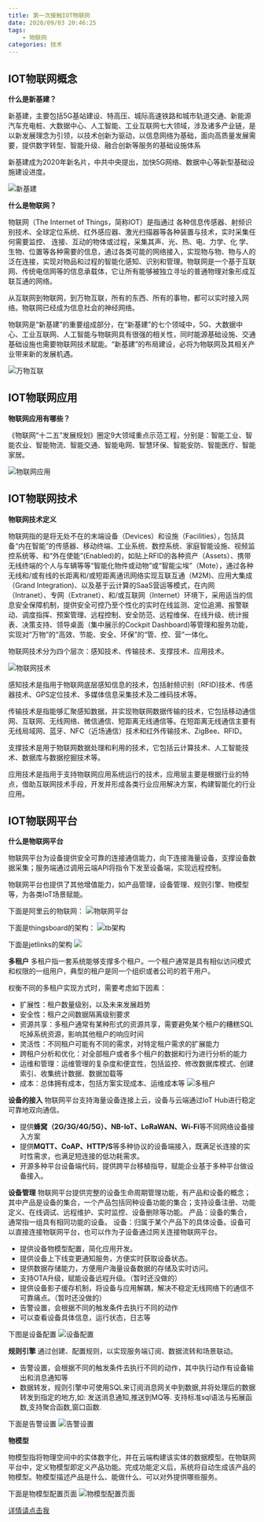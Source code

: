 ```yaml
---
title: 第一次接触IOT物联网
date: 2020/09/03 20:46:25
tags:
    - 物联网
categories: 技术
---
```



## IOT物联网概念

**什么是新基建？**

新基建，主要包括5G基站建设、特高压、城际高速铁路和城市轨道交通、新能源汽车充电桩、大数据中心、人工智能、工业互联网七大领域，涉及诸多产业链，是以新发展理念为引领，以技术创新为驱动，以信息网络为基础，面向高质量发展需要，提供数字转型、智能升级、融合创新等服务的基础设施体系

新基建成为2020年新名片，中共中央提出，加快5G网络、数据中心等新型基础设施建设进度。


![新基建](http://tech.jasonsoso.com/images/202204/QQ截图20200902160547.png "新基建")


**什么是物联网？**

物联网（The Internet of Things，简称IOT）是指通过 各种信息传感器、射频识别技术、全球定位系统、红外感应器、激光扫描器等各种装置与技术，实时采集任何需要监控、 连接、互动的物体或过程，采集其声、光、热、电、力学、化 学、生物、位置等各种需要的信息，通过各类可能的网络接入，实现物与物、物与人的泛在连接，实现对物品和过程的智能化感知、识别和管理。物联网是一个基于互联网、传统电信网等的信息承载体，它让所有能够被独立寻址的普通物理对象形成互联互通的网络。


从互联网到物联网，到万物互联，所有的东西、所有的事物，都可以实时接入网络。物联网已经成为信息社会的神经网络。

物联网是“新基建”的重要组成部分，在“新基建”的七个领域中，5G、大数据中心、工业互联网、人工智能与物联网具有很强的相关性，同时能源基础设施、交通基础设施也需要物联网技术赋能。“新基建”的布局建设，必将为物联网及其相关产业带来新的发展机遇。

![万物互联](http://tech.jasonsoso.com/images/202204/12-1.png "万物互联")



## IOT物联网应用

**物联网应用有哪些？**

《物联网“十二五”发展规划》圈定9大领域重点示范工程，分别是：智能工业、智能农业、智能物流、智能交通、智能电网、智慧环保、智能安防、智能医疗、智能家居。

![物联网应用](http://tech.jasonsoso.com/images/202204/QQ截图20200902162148.png "物联网应用")





## IOT物联网技术

**物联网技术定义**

物联网指的是将无处不在的末端设备（Devices）和设施（Facilities），包括具备“内在智能”的传感器、移动终端、工业系统、数控系统、家庭智能设施、视频监控系统等、和“外在使能”(Enabled)的，如贴上RFID的各种资产（Assets）、携带无线终端的个人与车辆等等“智能化物件或动物”或“智能尘埃”（Mote），通过各种无线和/或有线的长距离和/或短距离通讯网络实现互联互通（M2M)、应用大集成（Grand Integration)、以及基于云计算的SaaS营运等模式，在内网（Intranet）、专网（Extranet）、和/或互联网（Internet）环境下，采用适当的信息安全保障机制，提供安全可控乃至个性化的实时在线监测、定位追溯、报警联动、调度指挥、预案管理、远程控制、安全防范、远程维保、在线升级、统计报表、决策支持、领导桌面（集中展示的Cockpit Dashboard)等管理和服务功能，实现对“万物”的“高效、节能、安全、环保”的“管、控、营”一体化。

物联网技术分为四个层次：感知技术、传输技术、支撑技术、应用技术。

![物联网技术](http://tech.jasonsoso.com/images/202204/QQ截图20200902181528.png "物联网技术")

感知技术是指用于物联网底层感知信息的技术，包括射频识别（RFID)技术、传感器技术、GPS定位技术、多媒体信息采集技术及二维码技术等。

传输技术是指能够汇聚感知数据，并实现物联网数据传输的技术，它包括移动通信网、互联网、无线网络、微信通信、短距离无线通信等。在短距离无线通信主要有无线局域网、蓝牙、NFC（近场通信）技术和红外传输技术、ZigBee、RFID。

支撑技术是用于物联网数据处理和利用的技术，它包括云计算技术、人工智能技术、数据库与数据挖掘技术等。

应用技术是指用于支持物联网应用系统运行的技术，应用层主要是根据行业的特点，借助互联网技术手段，开发并形成各类行业应用解决方案，构建智能化的行业应用。


## IOT物联网平台


**什么是物联网平台**

物联网平台为设备提供安全可靠的连接通信能力，向下连接海量设备，支撑设备数据采集；服务端通过调用云端API将指令下发至设备端，实现远程控制。

物联网平台也提供了其他增值能力，如产品管理，设备管理、规则引擎、物模型等，为各类IoT场景赋能。


下面是阿里云的物联网：
![物联网平台](http://tech.jasonsoso.com/images/202204/p132750.png "物联网平台")


下面是thingsboard的架构：
![tb架构](http://tech.jasonsoso.com/images/202204/QQ截图20200903142938.png "tb架构")


下面是jetlinks的架构
![](http://tech.jasonsoso.com/images/202204/platform.1c4782ae.svg)


**多租户**
多租户指一套系统能够支撑多个租户。一个租户通常是具有相似访问模式和权限的一组用户，典型的租户是同一个组织或者公司的若干用户。

权衡不同的多租户实现方式时，需要考虑如下因素：
- 扩展性：租户数量级别，以及未来发展趋势
- 安全性：租户之间数据隔离级别要求
- 资源共享：多租户通常有某种形式的资源共享，需要避免某个租户的糟糕SQL吃掉系统资源，影响其他租户的响应时间
- 灵活性：不同租户可能有不同的需求，对特定租户需求的扩展能力
- 跨租户分析和优化：对全部租户或者多个租户的数据和行为进行分析的能力
- 运维和管理：运维管理的复杂度和便宜性，包括监控、修改数据库模式、创建索引、收集统计数据、数据加载等
- 成本：总体拥有成本，包括方案实现成本、运维成本等
  ![多租户](http://tech.jasonsoso.com/images/202204/一租户一数据库.png "多租户")


**设备的接入**
物联网平台支持海量设备连接上云，设备与云端通过IoT Hub进行稳定可靠地双向通信。

- 提供**蜂窝（2G/3G/4G/5G）、NB-IoT、LoRaWAN、Wi-Fi**等不同网络设备接入方案
- 提供**MQTT、CoAP、HTTP/S**等多种协议的设备端接入，既满足长连接的实时性需求，也满足短连接的低功耗需求。
- 开源多种平台设备端代码，提供跨平台移植指导，赋能企业基于多种平台做设备接入。


**设备管理**
物联网平台提供完整的设备生命周期管理功能，有产品和设备的概念；其中产品是设备的集合，一个产品包括同种设备功能的集合；支持设备注册、功能定义、在线调试、远程维护、实时监控、设备删除等功能。
产品：设备的集合，通常指一组具有相同功能的设备。
设备：归属于某个产品下的具体设备。设备可以直接连接物联网平台，也可以作为子设备通过网关连接物联网平台。

- 提供设备物模型配置，简化应用开发。
- 提供设备上下线变更通知服务，方便实时获取设备状态。
- 提供数据存储能力，方便用户海量设备数据的存储及实时访问。
- 支持OTA升级，赋能设备远程升级。（暂时还没做的）
- 提供设备影子缓存机制，将设备与应用解耦，解决不稳定无线网络下的通信不可靠痛点。（暂时还没做的）
- 告警设置，会根据不同的触发条件去执行不同的动作
- 可以查看设备具体信息，运行状态，日志等

下图是设备配置
![设备配置](http://tech.jasonsoso.com/images/202204/QQ截图20200903153210.png "设备配置")

**规则引擎**
通过创建、配置规则，以实现服务端订阅、数据流转和场景联动。
- 告警设置，会根据不同的触发条件去执行不同的动作，其中执行动作有设备输出和消息通知等
- 数据转发，规则引擎中可使用SQL来订阅消息网关中到数据,并将处理后的数据转发到指定的地方,如: 发送消息通知,推送到MQ等. 支持标准sql语法与拓展函数,支持聚合函数,窗口函数.

下面是告警设置
![告警设置](http://tech.jasonsoso.com/images/202204/QQ截图20200903153055.png "告警设置")

**物模型**

物模型指将物理空间中的实体数字化，并在云端构建该实体的数据模型。在物联网平台中，定义物模型即定义产品功能。完成功能定义后，系统将自动生成该产品的物模型。物模型描述产品是什么、能做什么、可以对外提供哪些服务。

下面是物模型配置页面
![物模型配置页面](http://tech.jasonsoso.com/images/202204/QQ截图20200903152904.png "物模型配置页面")

[详情请点击我](http://tech.jasonsoso.com/2022/04/iot-model/ "详情请点击我")
